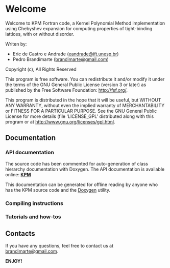 # **Welcome** #

Welcome to KPM Fortran code, a Kernel Polynomial Method implementation using Chebyshev expansion for computing properties of tight-binding lattices, with or without disorder.

Writen by:

* Eric de Castro e Andrade (<eandrade@ift.unesp.br>)
* Pedro Brandimarte (<brandimarte@gmail.com>)

Copyright (c), All Rights Reserved

This program is free software. You can redistribute it and/or modify it under the terms of the GNU General Public License (version 3 or later) as published by the Free Software Foundation: <http://fsf.org/>.

This program is distributed in the hope that it will be useful, but WITHOUT ANY WARRANTY, without even the implied warranty of MERCHANTABILITY or FITNESS FOR A PARTICULAR PURPOSE. See the GNU General Public License for more details (file 'LICENSE_GPL' distributed along with this program or at <http://www.gnu.org/licenses/gpl.html>.

## **Documentation** ##

### **API documentation** ###

The source code has been commented for auto-generation of class hierarchy documentation with Doxygen. The API documentation is available online: [**KPM**](http://brandimarte.bitbucket.org/kpm/)

This documentation can be generated for offline reading by anyone who has the KPM source code and the [Doxygen](http://www.stack.nl/~dimitri/doxygen/) utility.

### **Compiling instructions** ###

### **Tutorials and how-tos** ###

## **Contacts** ##

If you have any questions, feel free to contact us at <brandimarte@gmail.com>.

**ENJOY!**